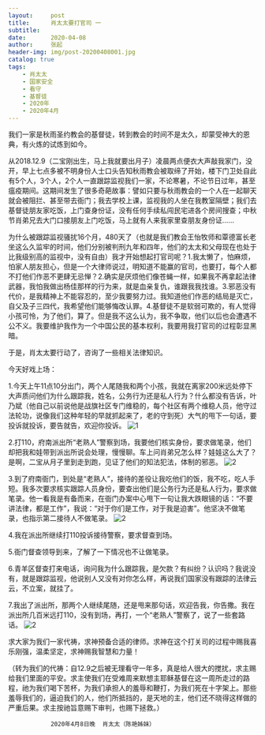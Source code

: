 ```yaml
---
layout:     post
title:      肖太太要打官司 一
subtitle:   
date:       2020-04-08
author:     张起
header-img: img/post-20200408001.jpg
catalog: true
tags:
    - 肖太太
    - 国家安全
    - 看守
    - 基督徒
    - 2020年
    - 2020年4月
---
```


我们一家是秋雨圣约教会的基督徒，转到教会的时间不是太久，却蒙受神大的恩典，有火炼的试炼到如今。

从2018.12.9（二宝刚出生，马上我就要出月子）凌晨两点便衣大声敲我家门，没开，早上七点多被不明身份人士口头告知秋雨教会被取缔了开始，楼下门卫处自此有5个人，3个人，2个人一直跟踪监视我们一家，不论寒暑，不论节日过年，甚至瘟疫期间。这期间发生了很多奇葩故事：譬如只要与秋雨教会的一个人在一起聊天就会被阻拦、甚至带去衙门；我去学校上课，监视我的人坐在我教室隔壁；我们去基督徒朋友家吃饭，上门查身份证，没有任何手续私闯民宅进各个房间搜查；中秋节肖弟兄去大门口接朋友上门吃饭，马上就有人来我家里查朋友身份证......

为什么被跟踪监视骚扰16个月，480天了（也就是我们教会王怡牧师和覃德富长老坐这么久监牢的时间，他们分别被判刑九年和四年，他们的太太和父母现在也处于比我级别高的监视中，没有自由）我才开始想起打官司呢？1.我太懒了，怕麻烦，怕家人朋友担心，但是一个大律师说过，明知道不能赢的官司，也要打，每个人都不打他们作恶不更肆无忌惮？2.确实是厌烦他们像苍蝇一样，如果我不再拿起法律武器，我怕我做出杨佳那样的行为来，就是血亲复仇，谁跟我我找谁。3.邪恶没有代价，是我精神上不能容忍的，至少我要努力过。我知道他们作恶的结局是灭亡，自父及子三四代，我希望他们能够悔改认罪。4.基督徒不是软弱可欺的，有人觉得小孩可怜，为了他们，算了。但是我不这么认为，我不争取，他们以后也会遭遇不公不义。我要维护我作为一个中国公民的基本权利，我要用我打官司的过程彰显黑暗。

于是，肖太太要行动了，咨询了一些相关法律知识。

今天好戏上场：

1.今天上午11点10分出门，两个人尾随我和两个小孩，我就在离家200米远处停下大声质问他们为什么跟踪我，姓名，公务行为还是私人行为？什么都没有告诉，叶乃斌（他自己以前说他是战旗社区专门维稳的，每个社区有两个维稳人员，他守过法轮功，说像我们这种年轻的早就抓起来了，老的守到死）大气的甩下一句话，要投诉就投诉，要告就告，欢迎你投诉。
![1](/img/post-20200408001.jpg)

2.打110，府南派出所“老熟人”警察到场，我要他们核实身份，要求做笔录，他们却把我和娃带到派出所说会处理，慢慢聊。车上问肖弟兄怎么样？娃娃这么大了？是啊，二宝从月子里到走到跑，见证了他们的知法犯法，体制的邪恶。
![2](/img/post-20200408002.jpg)

3.到了府南衙门，到处是“老熟人”，接待的差役让我吃他们的饭，我不吃，吃人手短。我多次要求核实跟踪人员身份，要查出他们是公务行为还是私人行为，要求做笔录。他一看我是有备而来，在衙门办案中心甩下一句让我大跌眼镜的话：“不要讲法律，都是工作”，我说：“对于你们是工作，对于我是迫害”。他坚决不做笔录，也指示第二接待人不做笔录。
![2](/img/post-20200408003.jpg)
      
4.我在派出所继续打110投诉接待警察，要求督查到场。

5.衙门督查领导到来，了解了一下情况也不让做笔录。

6.青羊区督查打来电话，询问我为什么跟踪我，是欠款？有纠纷？认识吗？我说没有，就是跟踪监视，他说别人又没有对你怎么样，再说我们国家没有跟踪的法律云云，不立案，就挂了。

7.我出了派出所，那两个人继续尾随，还是甩来那句话，欢迎告我，你告撒。我在派出所几百米远打110，没有到场，再打，一个“老熟人”警察了，说了一些套路话。
![2](/img/post-20200408004.jpg)
      
求大家为我们一家代祷，求神预备合适的律师。求神在这个打关司的过程中赐我喜乐刚强，温柔坚定，求神赐我智慧和力量！

（转为我们的代祷：自12.9之后被无理看守一年多，真是给人很大的搅扰，求主赐给我们里面的平安。求主使我们在受难周来默想主耶稣基督在这一周所走过的路程，祂为我们喝下苦杯，为我们承担人的羞辱和鞭打，为我们死在十字架上。那些羞辱我们的，逼迫我们的人，他们所抵挡的，是天地的主，他们还不晓得这样做的严重后果。求主按祂旨意赐下审判，也赐下拯救。）                                  
                                                             

                2020年4月8日晚  肖太太（陈艳姊妹）
